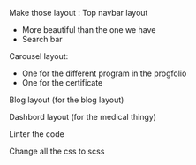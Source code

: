 Make those layout :
Top navbar layout 
- More beautiful than the one we have
- Search bar

Carousel layout:
- One for the different program in the progfolio
- One for the certificate

Blog layout (for the blog layout)

Dashbord layout (for the medical thingy)

Linter the code

Change all the css  to scss